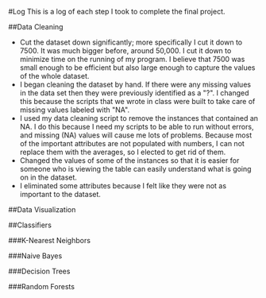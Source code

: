 #Log
This is a log of each step I took to complete the final project.

##Data Cleaning
 - Cut the dataset down significantly; more specifically I cut it down to 7500.
   It was much bigger before, around 50,000. I cut it down to minimize time on
   the running of my program.  I believe that 7500 was small enough to be
   efficient but also large enough to capture the values of the whole dataset.
 - I began cleaning the dataset by hand. If there were any missing values
   in the data set then they were previously identified as a "?". I changed
   this because the scripts that we wrote in class were built to take care
   of missing values labeled with "NA".
 - I used my data cleaning script to remove the instances that contained an NA.
   I do this because I need my scripts to be able to run without errors, and
   missing (NA) values will cause me lots of problems.  Because most of the 
   important attributes are not populated with numbers, I can not replace them
   with the averages, so I elected to get rid of them.
 - Changed the values of some of the instances so that it is easier for someone
   who is viewing the table can easily understand what is going on in the
   dataset.
 - I eliminated some attributes because I felt like they were not as important
   to the dataset.

##Data Visualization


##Classifiers


###K-Nearest Neighbors


###Naive Bayes


###Decision Trees


###Random Forests
